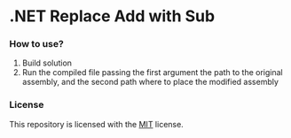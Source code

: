 # .NET Replace Add with Sub

### How to use?

1. Build solution
2. Run the compiled file passing the first argument the path to the original assembly, and the second path where to place the modified assembly


### License
This repository is licensed with the [MIT](LICENSE) license.
